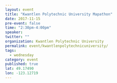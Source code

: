```yaml
---
layout: event
title: "Kwantlen Polytechnic University Mapathon"
date: 2017-11-15
pre-event: false
time: "2:30pm-4:00pm"
speaker:
twitter: ""
organization: Kwantlen Polytechnic University
permalink: event/kwantlenpolytechnicuniversity/
tags:
  - wednesday
category: event
published: true
lat: 49.17490
lon: -123.12719
---
```

